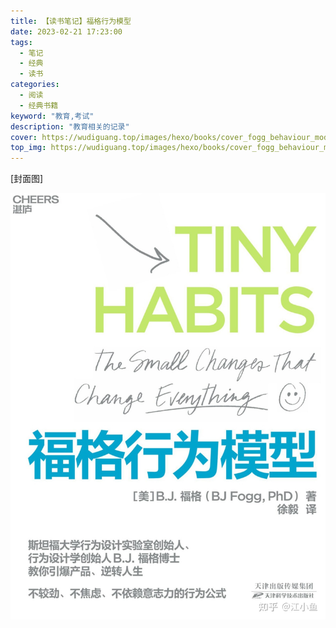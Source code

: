 ```yaml
---
title: 【读书笔记】福格行为模型
date: 2023-02-21 17:23:00
tags: 
  - 笔记
  - 经典
  - 读书
categories: 
  - 阅读
  - 经典书籍
keyword: "教育,考试"
description: "教育相关的记录"
cover: https://wudiguang.top/images/hexo/books/cover_fogg_behaviour_model.jpeg
top_img: https://wudiguang.top/images/hexo/books/cover_fogg_behaviour_model.jpeg
---
```


[封面图]

![封面图](../images/books/cover_fogg_behaviour_model.jpeg)